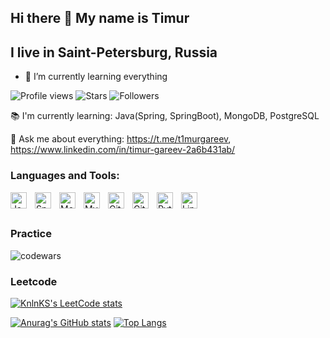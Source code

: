## Hi there 👋 My name is Timur
## I live in  Saint-Petersburg, Russia

- 🌱 I’m currently learning everything 

<!-- Badges -->
![Profile views](https://komarev.com/ghpvc/?username=t1murgareev&color=blue&style=flat-square")
![Stars](https://img.shields.io/github/stars/t1murgareev)
![Followers](https://img.shields.io/github/followers/t1murgareev)



:books: I'm currently learning: Java(Spring, SpringBoot), MongoDB, PostgreSQL


📧 Ask me about everything: https://t.me/t1murgareev, https://www.linkedin.com/in/timur-gareev-2a6b431ab/

### Languages and Tools:


<img align="left" alt="Java" width="26px" src="https://cdn.jsdelivr.net/gh/devicons/devicon/icons/javascript/java-original.svg" style="padding-right:10px;" />
<img align="left" alt="Spring" width="26px" src="https://cdn.jsdelivr.net/gh/devicons/devicon/icons/nodejs/nodejs-original.svg" style="padding-right:10px;" />
<img align="left" alt="MongoDB" width="26px" src="https://cdn.jsdelivr.net/gh/devicons/devicon/icons/mongodb/mongodb-original.svg" style="padding-right:10px;" />
<img align="left" alt="MySQL" width="26px" src="https://cdn.jsdelivr.net/gh/devicons/devicon/icons/mysql/mysql-original.svg" style="padding-right:10px;" />
<img align="left" alt="Git" width="26px" src="https://cdn.jsdelivr.net/gh/devicons/devicon/icons/git/git-original.svg" style="padding-right:10px;" />
<img align="left" alt="GitHub" width="26px" src="https://user-images.githubusercontent.com/3369400/139447912-e0f43f33-6d9f-45f8-be46-2df5bbc91289.png" style="padding-right:10px;" />
<img align="left" alt="Python" width="26px" src="https://cdn.jsdelivr.net/gh/devicons/devicon/icons/python/python-original.svg" style="padding-right:10px;" />

<img align="left" alt="Linux" width="26px" src="https://cdn.jsdelivr.net/gh/devicons/devicon/icons/linux/linux-original.svg" style="padding-right:10px;" />







<br>
<br>



### Practice

![codewars](https://www.codewars.com/users/Timur8888/badges/small)
### Leetcode
[![KnlnKS's LeetCode stats](https://leetcode-stats-six.vercel.app/api?username=KingTimur&theme=dark)](https://github.com/KnlnKS/leetcode-stats)




[![Anurag's GitHub stats](https://github-readme-stats.vercel.app/api?username=t1murgareev&theme=onedark&show_icons=true)](https://github.com/anuraghazra/github-readme-stats)
[![Top Langs](https://github-readme-stats.vercel.app/api/top-langs/?username=t1murgareev&layout=compact&theme=onedark)](https://github.com/anuraghazra/github-readme-stats)

